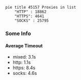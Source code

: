 
```mermaid
pie title 45157 Proxies in list
    "HTTP" : 18862
    "HTTPS": 4641
    "SOCKS" : 25795
```

### Some Info
#### Average Timeout

- mixed: 3.1s
- http: 1.1s
- https: 8.4s
- socks: 4.6s